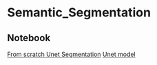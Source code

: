 # Semantic_Segmentation
## Notebook
[From scratch Unet Segmentation](https://github.com/Alirezakaramiv/Semantic_Segmentation/blob/master/From%20scratch%20Unet%20semantic%20segmentation.ipynb)
[Unet model](https://github.com/Alirezakaramiv/Semantic_Segmentation/blob/master/Unet_segmentation_model.hdf5)
